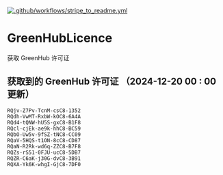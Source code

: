 [![.github/workflows/stripe_to_readme.yml](https://github.com/zjx-kimi/GreenHubLicence/actions/workflows/stripe_to_readme.yml/badge.svg)](https://github.com/zjx-kimi/GreenHubLicence/actions/workflows/stripe_to_readme.yml)
# GreenHubLicence
获取 GreenHub 许可证
## 获取到的 GreenHub 许可证 （2024-12-20 00 : 00 更新）
```
RQjv-Z7Pv-TcnM-csC8-1352
RQdh-VwMT-RxbW-kOC8-6A4A
RQd4-tQNW-hU5S-gxC8-B1F8
RQcl-cjEk-ae9k-hhC8-BC59
RQbO-Uw5v-9fSZ-tNC8-CC09
RQaV-5HQS-t1ON-8cC8-CD87
RQaN-R2Rk-wd6q-ZZC8-B7F8
RQZs-rS51-0FJU-ucC8-5DB7
RQZR-C6aK-j30G-dvC8-3B91
RQXA-Yk6K-whgI-GjC8-7DF0
```
